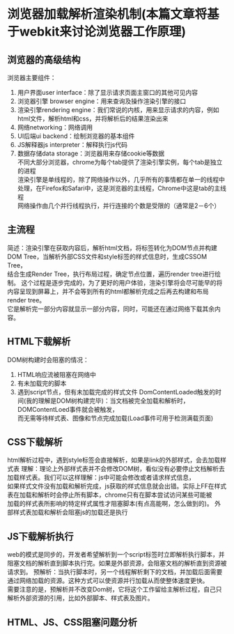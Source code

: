 # 浏览器加载解析渲染机制(本篇文章将基于webkit来讨论浏览器工作原理)
## 浏览器的高级结构
浏览器主要组件：
1. 用户界面user interface：除了显示请求页面主窗口的其他可见内容
2. 浏览器引擎 browser engine：用来查询及操作渲染引擎的接口
3. 渲染引擎rendering engine：我们常说的内核，用来显示请求的内容，例如html文件，解析html和css，并将解析后的结果渲染出来
4. 网络networking：网络调用
5. UI后端ui backend：绘制浏览器的基本组件
6. JS解释器js interpreter：解释执行js代码
7. 数据存储data storage：浏览器用来存储cookie等数据  
不同大部分浏览器，chrome为每个tab提供了渲染引擎实例，每个tab是独立的进程  
渲染引擎是单线程的，除了网络操作以外，几乎所有的事情都在单一的线程中处理，在Firefox和Safari中，这是浏览器的主线程，Chrome中这是tab的主线程  
网络操作由几个并行线程执行，并行连接的个数是受限的（通常是2－6个）

## 主流程
简述：渲染引擎在获取内容后，解析html文档，将标签转化为DOM节点并构建DOM Tree，当解析外部CSS文件和style标签的样式信息时，生成CSSOM Tree，  
结合生成Render Tree，执行布局过程，确定节点位置，遍历render tree进行绘制。
这个过程是逐步完成的，为了更好的用户体验，渲染引擎将会尽可能早的将内容呈现到屏幕上，并不会等到所有的html都解析完成之后再去构建和布局render tree。  
它是解析完一部分内容就显示一部分内容，同时，可能还在通过网络下载其余内容。
## HTML下载解析
DOM树构建时会阻塞的情况：
1. HTML响应流被阻塞在网络中
2. 有未加载完的脚本
3. 遇到script节点，但有未加载完成的样式文件
DomContentLoaded触发的时间(我的理解是DOM树构建完毕)：当文档被完全加载和解析时，DOMContentLoed事件就会被触发，  
而无需等待样式表、图像和节点完成加载(Load事件可用于检测满载页面)
## CSS下载解析
html解析过程中，遇到style标签会直接解析，如果是link的外部样式，会去加载样式表
理解：理论上外部样式表并不会修改DOM树，看似没有必要停止文档解析去加载样式表。我们可以这样理解：js中可能会修改或者请求样式信息，  
如果样式文件没有加载和解析完成，js获取的样式信息就会出错。实际上FF在样式表在加载和解析时会停止所有脚本，chrome只有在脚本尝试访问某些可能被  
加载的样式表所影响的特定样式属性才阻塞脚本(有点高能啊，怎么做到的)。
外部样式表加载和解析会阻塞js的加载还是执行
## JS下载解析执行
web的模式是同步的，开发者希望解析到一个script标签时立即解析执行脚本，并阻塞文档的解析直到脚本执行完。如果是外部资源，会阻塞文档的解析直到资源被请求到。
预解析：当执行脚本时，另一个线程解析剩下的文档，并加载后面需要通过网络加载的资源。这种方式可以使资源并行加载从而使整体速度更快。  
需要注意的是，预解析并不改变Dom树，它将这个工作留给主解析过程，自己只解析外部资源的引用，比如外部脚本、样式表及图片。
## HTML、JS、CSS阻塞问题分析


